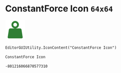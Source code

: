 # ConstantForce Icon `64x64`
<img src="/img/ConstantForce%20Icon.png" width=64 height=64>

``` CSharp
EditorGUIUtility.IconContent("ConstantForce Icon")
```
```
ConstantForce Icon
```
```
-801216066870577310
```

